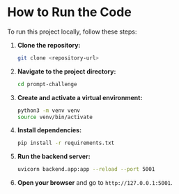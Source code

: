 # How to Run the Code

To run this project locally, follow these steps:

1.  **Clone the repository:**
    ```bash
    git clone <repository-url>
    ```
2.  **Navigate to the project directory:**
    ```bash
    cd prompt-challenge
    ```
3.  **Create and activate a virtual environment:**
    ```bash
    python3 -m venv venv
    source venv/bin/activate
    ```
4.  **Install dependencies:**
    ```bash
    pip install -r requirements.txt
    ```
5.  **Run the backend server:**
    ```bash
    uvicorn backend.app:app --reload --port 5001
    ```
6.  **Open your browser** and go to `http://127.0.0.1:5001`.
